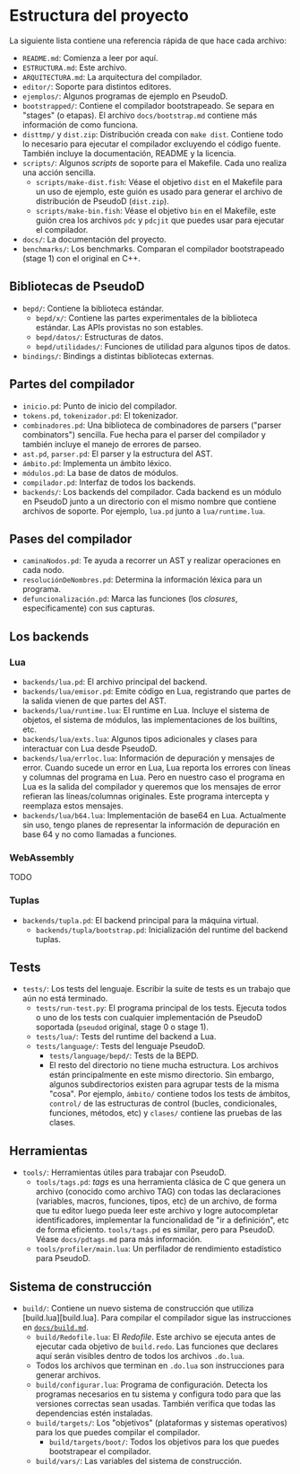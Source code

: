 # Estructura del proyecto #

La siguiente lista contiene una referencia rápida de que hace cada archivo:

- `README.md`: Comienza a leer por aquí.
- `ESTRUCTURA.md`: Este archivo.
- `ARQUITECTURA.md`: La arquitectura del compilador.
- `editor/`: Soporte para distintos editores.
- `ejemplos/`: Algunos programas de ejemplo en PseudoD.
- `bootstrapped/`: Contiene el compilador bootstrapeado. Se separa en "stages"
  (o etapas). El archivo `docs/bootstrap.md` contiene más información de como
  funciona.
- `disttmp/` y `dist.zip`: Distribución creada con `make dist`. Contiene todo
  lo necesario para ejecutar el compilador excluyendo el código fuente. También
  incluye la documentación, README y la licencia.
- `scripts/`: Algunos *scripts* de soporte para el Makefile. Cada uno realiza
  una acción sencilla.
  - `scripts/make-dist.fish`: Véase el objetivo `dist` en el Makefile para un
    uso de ejemplo, este guión es usado para generar el archivo de distribución
    de PseudoD (`dist.zip`).
  - `scripts/make-bin.fish`: Véase el objetivo `bin` en el Makefile, este guión
    crea los archivos `pdc` y `pdcjit` que puedes usar para ejecutar el
    compilador.
- `docs/`: La documentación del proyecto.
- `benchmarks/`: Los benchmarks. Comparan el compilador bootstrapeado (stage 1)
  con el original en C++.

## Bibliotecas de PseudoD ##

- `bepd/`: Contiene la biblioteca estándar.
  - `bepd/x/`: Contiene las partes experimentales de la biblioteca
    estándar. Las APIs provistas no son estables.
  - `bepd/datos/`: Estructuras de datos.
  - `bepd/utilidades/`: Funciones de utilidad para algunos tipos de datos.
- `bindings/`: Bindings a distintas bibliotecas externas.

## Partes del compilador ##

- `inicio.pd`: Punto de inicio del compilador.
- `tokens.pd`, `tokenizador.pd`: El tokenizador.
- `combinadores.pd`: Una biblioteca de combinadores de parsers ("parser
  combinators") sencilla. Fue hecha para el parser del compilador y también
  incluye el manejo de errores de parseo.
- `ast.pd`, `parser.pd`: El parser y la estructura del AST.
- `ámbito.pd`: Implementa un ámbito léxico.
- `módulos.pd`: La base de datos de módulos.
- `compilador.pd`: Interfaz de todos los backends.
- `backends/`: Los backends del compilador. Cada backend es un módulo en
  PseudoD junto a un directorio con el mismo nombre que contiene archivos de
  soporte. Por ejemplo, `lua.pd` junto a `lua/runtime.lua`.

## Pases del compilador ##

- `caminaNodos.pd`: Te ayuda a recorrer un AST y realizar operaciones en cada
  nodo.
- `resoluciónDeNombres.pd`: Determina la información léxica para un programa.
- `defuncionalización.pd`: Marca las funciones (los *closures*,
  específicamente) con sus capturas.

## Los backends ##

### Lua ###

- `backends/lua.pd`: El archivo principal del backend.
- `backends/lua/emisor.pd`: Emite código en Lua, registrando que partes de la
  salida vienen de que partes del AST.
- `backends/lua/runtime.lua`: El runtime en Lua. Incluye el sistema de objetos,
  el sistema de módulos, las implementaciones de los builtins, etc.
- `backends/lua/exts.lua`: Algunos tipos adicionales y clases para interactuar
  con Lua desde PseudoD.
- `backends/lua/errloc.lua`: Información de depuración y mensajes de
  error. Cuando sucede un error en Lua, Lua reporta los errores con líneas y
  columnas del programa en Lua. Pero en nuestro caso el programa en Lua es la
  salida del compilador y queremos que los mensajes de error refieran las
  líneas/columnas originales. Este programa intercepta y reemplaza estos
  mensajes.
- `backends/lua/b64.lua`: Implementación de base64 en Lua. Actualmente sin uso,
  tengo planes de representar la información de depuración en base 64 y no como
  llamadas a funciones.

### WebAssembly ###

TODO

### Tuplas ###

- `backends/tupla.pd`: El backend principal para la máquina virtual.
  - `backends/tupla/bootstrap.pd`: Inicialización del runtime del backend
    tuplas.

## Tests ##

- `tests/`: Los tests del lenguaje. Escribir la suite de tests es un trabajo
  que aún no está terminado.
  - `tests/run-test.py`: El programa principal de los tests. Ejecuta todos o
    uno de los tests con cualquier implementación de PseudoD soportada
    (`pseudod` original, stage 0 o stage 1).
  - `tests/lua/`: Tests del runtime del backend a Lua.
  - `tests/language/`: Tests del lenguaje PseudoD.
    - `tests/language/bepd/`: Tests de la BEPD.
    - El resto del directorio no tiene mucha estructura. Los archivos están
      principalmente en este mismo directorio. Sin embargo, algunos
      subdirectorios existen para agrupar tests de la misma "cosa". Por
      ejemplo, `ámbito/` contiene todos los tests de ámbitos, `control/` de las
      estructuras de control (bucles, condicionales, funciones, métodos, etc) y
      `clases/` contiene las pruebas de las clases.

## Herramientas ##

- `tools/`: Herramientas útiles para trabajar con PseudoD.
  - `tools/tags.pd`: *tags* es una herramienta clásica de C que genera un
    archivo (conocido como archivo TAG) con todas las declaraciones (variables,
    macros, funciones, tipos, etc) de un archivo, de forma que tu editor luego
    pueda leer este archivo y logre autocompletar identificadores, implementar
    la funcionalidad de "ir a definición", etc de forma
    eficiento. `tools/tags.pd` es similar, pero para PseudoD. Véase
    `docs/pdtags.md` para más información.
  - `tools/profiler/main.lua`: Un perfilador de rendimiento estadístico para
    PseudoD.

## Sistema de construcción ##

- `build/`: Contiene un nuevo sistema de construcción que utiliza
  [build.lua][build.lua]. Para compilar el compilador sigue las instrucciones
  en [`docs/build.md`](docs/build.md).
  - `build/Redofile.lua`: El *Redofile*. Este archivo se ejecuta antes de
    ejecutar cada objetivo de `build.redo`. Las funciones que declares aquí
    serán visibles dentro de todos los archivos `.do.lua`.
  - Todos los archivos que terminan en `.do.lua` son instrucciones para generar
    archivos.
  - `build/configurar.lua`: Programa de configuración. Detecta los programas
    necesarios en tu sistema y configura todo para que las versiones correctas
    sean usadas. También verifica que todas las dependencias estén instaladas.
  - `build/targets/`: Los "objetivos" (plataformas y sistemas operativos) para
    los que puedes compilar el compilador.
    - `build/targets/boot/`: Todos los objetivos para los que puedes
      bootstrapear el compilador.
  - `build/vars/`: Las variables del sistema de construcción.

